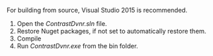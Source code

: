 For building from source, Visual Studio 2015 is recommended. 

  1. Open the *ContrastDvnr.sln* file.
  2. Restore Nuget packages, if not set to automatically restore them.
  3. Compile
  4. Run *ContrastDvnr.exe* from the bin folder.

